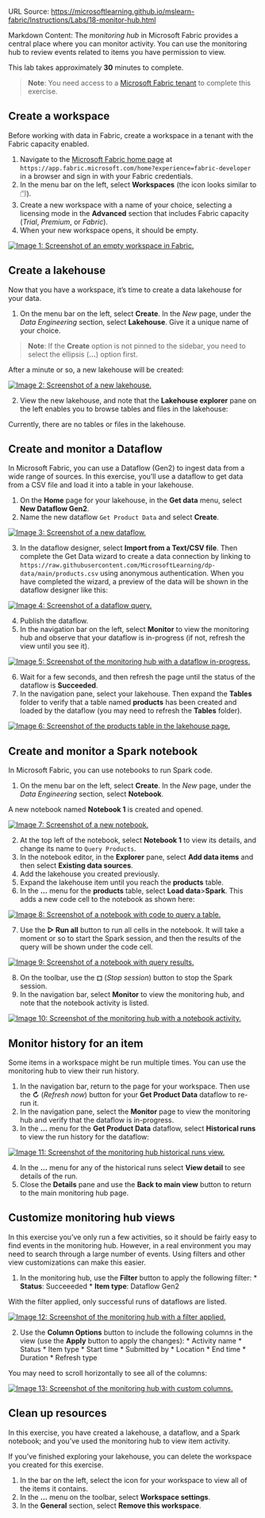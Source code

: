 URL Source: https://microsoftlearning.github.io/mslearn-fabric/Instructions/Labs/18-monitor-hub.html

Markdown Content:
The _monitoring hub_ in Microsoft Fabric provides a central place where you can monitor activity. You can use the monitoring hub to review events related to items you have permission to view.

This lab takes approximately **30** minutes to complete.

> **Note**: You need access to a [Microsoft Fabric tenant](https://learn.microsoft.com/fabric/get-started/fabric-trial) to complete this exercise.

Create a workspace
------------------

Before working with data in Fabric, create a workspace in a tenant with the Fabric capacity enabled.

1.   Navigate to the [Microsoft Fabric home page](https://app.fabric.microsoft.com/home?experience=fabric-developer) at `https://app.fabric.microsoft.com/home?experience=fabric-developer` in a browser and sign in with your Fabric credentials.
2.   In the menu bar on the left, select **Workspaces** (the icon looks similar to 🗇).
3.   Create a new workspace with a name of your choice, selecting a licensing mode in the **Advanced** section that includes Fabric capacity (_Trial_, _Premium_, or _Fabric_).
4.   When your new workspace opens, it should be empty.

[![Image 1: Screenshot of an empty workspace in Fabric.](https://microsoftlearning.github.io/mslearn-fabric/Instructions/Labs/Images/new-workspace.png)](https://microsoftlearning.github.io/mslearn-fabric/Instructions/Labs/Images/new-workspace.png)

Create a lakehouse
------------------

Now that you have a workspace, it’s time to create a data lakehouse for your data.

1.   On the menu bar on the left, select **Create**. In the _New_ page, under the _Data Engineering_ section, select **Lakehouse**. Give it a unique name of your choice.

> **Note**: If the **Create** option is not pinned to the sidebar, you need to select the ellipsis (**…**) option first.

After a minute or so, a new lakehouse will be created:

[![Image 2: Screenshot of a new lakehouse.](https://microsoftlearning.github.io/mslearn-fabric/Instructions/Labs/Images/new-lakehouse.png)](https://microsoftlearning.github.io/mslearn-fabric/Instructions/Labs/Images/new-lakehouse.png)

2.   View the new lakehouse, and note that the **Lakehouse explorer** pane on the left enables you to browse tables and files in the lakehouse:

Currently, there are no tables or files in the lakehouse.

Create and monitor a Dataflow
-----------------------------

In Microsoft Fabric, you can use a Dataflow (Gen2) to ingest data from a wide range of sources. In this exercise, you’ll use a dataflow to get data from a CSV file and load it into a table in your lakehouse.

1.   On the **Home** page for your lakehouse, in the **Get data** menu, select **New Dataflow Gen2**.
2.   Name the new dataflow `Get Product Data` and select **Create**.

[![Image 3: Screenshot of a new dataflow.](https://microsoftlearning.github.io/mslearn-fabric/Instructions/Labs/Images/new-data-flow.png)](https://microsoftlearning.github.io/mslearn-fabric/Instructions/Labs/Images/new-data-flow.png)

3.   In the dataflow designer, select **Import from a Text/CSV file**. Then complete the Get Data wizard to create a data connection by linking to `https://raw.githubusercontent.com/MicrosoftLearning/dp-data/main/products.csv` using anonymous authentication. When you have completed the wizard, a preview of the data will be shown in the dataflow designer like this:

[![Image 4: Screenshot of a dataflow query.](https://microsoftlearning.github.io/mslearn-fabric/Instructions/Labs/Images/data-flow-query.png)](https://microsoftlearning.github.io/mslearn-fabric/Instructions/Labs/Images/data-flow-query.png)

4.   Publish the dataflow.
5.   In the navigation bar on the left, select **Monitor** to view the monitoring hub and observe that your dataflow is in-progress (if not, refresh the view until you see it).

[![Image 5: Screenshot of the monitoring hub with a dataflow in-progress.](https://microsoftlearning.github.io/mslearn-fabric/Instructions/Labs/Images/monitor-dataflow.png)](https://microsoftlearning.github.io/mslearn-fabric/Instructions/Labs/Images/monitor-dataflow.png)

6.   Wait for a few seconds, and then refresh the page until the status of the dataflow is **Succeeded**.
7.   In the navigation pane, select your lakehouse. Then expand the **Tables** folder to verify that a table named **products** has been created and loaded by the dataflow (you may need to refresh the **Tables** folder).

[![Image 6: Screenshot of the products table in the lakehouse page.](https://microsoftlearning.github.io/mslearn-fabric/Instructions/Labs/Images/products-table.png)](https://microsoftlearning.github.io/mslearn-fabric/Instructions/Labs/Images/products-table.png)

Create and monitor a Spark notebook
-----------------------------------

In Microsoft Fabric, you can use notebooks to run Spark code.

1.   On the menu bar on the left, select **Create**. In the _New_ page, under the _Data Engineering_ section, select **Notebook**.

A new notebook named **Notebook 1** is created and opened.

[![Image 7: Screenshot of a new notebook.](https://microsoftlearning.github.io/mslearn-fabric/Instructions/Labs/Images/new-notebook.png)](https://microsoftlearning.github.io/mslearn-fabric/Instructions/Labs/Images/new-notebook.png)

2.   At the top left of the notebook, select **Notebook 1** to view its details, and change its name to `Query Products`.
3.   In the notebook editor, in the **Explorer** pane, select **Add data items** and then select **Existing data sources**.
4.   Add the lakehouse you created previously.
5.   Expand the lakehouse item until you reach the **products** table.
6.   In the **…** menu for the **products** table, select **Load data**>**Spark**. This adds a new code cell to the notebook as shown here:

[![Image 8: Screenshot of a notebook with code to query a table.](https://microsoftlearning.github.io/mslearn-fabric/Instructions/Labs/Images/load-spark.png)](https://microsoftlearning.github.io/mslearn-fabric/Instructions/Labs/Images/load-spark.png)

7.   Use the **▷ Run all** button to run all cells in the notebook. It will take a moment or so to start the Spark session, and then the results of the query will be shown under the code cell.

[![Image 9: Screenshot of a notebook with query results.](https://microsoftlearning.github.io/mslearn-fabric/Instructions/Labs/Images/notebook-output.png)](https://microsoftlearning.github.io/mslearn-fabric/Instructions/Labs/Images/notebook-output.png)

8.   On the toolbar, use the **◻** (_Stop session_) button to stop the Spark session.
9.   In the navigation bar, select **Monitor** to view the monitoring hub, and note that the notebook activity is listed.

[![Image 10: Screenshot of the monitoring hub with a notebook activity.](https://microsoftlearning.github.io/mslearn-fabric/Instructions/Labs/Images/monitor-notebook.png)](https://microsoftlearning.github.io/mslearn-fabric/Instructions/Labs/Images/monitor-notebook.png)

Monitor history for an item
---------------------------

Some items in a workspace might be run multiple times. You can use the monitoring hub to view their run history.

1.   In the navigation bar, return to the page for your workspace. Then use the **↻** (_Refresh now_) button for your **Get Product Data** dataflow to re-run it.
2.   In the navigation pane, select the **Monitor** page to view the monitoring hub and verify that the dataflow is in-progress.
3.   In the **…** menu for the **Get Product Data** dataflow, select **Historical runs** to view the run history for the dataflow:

[![Image 11: Screenshot of the monitoring hub historical runs view.](https://microsoftlearning.github.io/mslearn-fabric/Instructions/Labs/Images/historical-runs.png)](https://microsoftlearning.github.io/mslearn-fabric/Instructions/Labs/Images/historical-runs.png)

4.   In the **…** menu for any of the historical runs select **View detail** to see details of the run.
5.   Close the **Details** pane and use the **Back to main view** button to return to the main monitoring hub page.

Customize monitoring hub views
------------------------------

In this exercise you’ve only run a few activities, so it should be fairly easy to find events in the monitoring hub. However, in a real environment you may need to search through a large number of events. Using filters and other view customizations can make this easier.

1.   In the monitoring hub, use the **Filter** button to apply the following filter: 
    *   **Status**: Succeeeded
    *   **Item type**: Dataflow Gen2

With the filter applied, only successful runs of dataflows are listed.

[![Image 12: Screenshot of the monitoring hub with a filter applied.](https://microsoftlearning.github.io/mslearn-fabric/Instructions/Labs/Images/monitor-filter.png)](https://microsoftlearning.github.io/mslearn-fabric/Instructions/Labs/Images/monitor-filter.png)

2.   Use the **Column Options** button to include the following columns in the view (use the **Apply** button to apply the changes): 
    *   Activity name
    *   Status
    *   Item type
    *   Start time
    *   Submitted by
    *   Location
    *   End time
    *   Duration
    *   Refresh type

You may need to scroll horizontally to see all of the columns:

[![Image 13: Screenshot of the monitoring hub with custom columns.](https://microsoftlearning.github.io/mslearn-fabric/Instructions/Labs/Images/monitor-columns.png)](https://microsoftlearning.github.io/mslearn-fabric/Instructions/Labs/Images/monitor-columns.png)

Clean up resources
------------------

In this exercise, you have created a lakehouse, a dataflow, and a Spark notebook; and you’ve used the monitoring hub to view item activity.

If you’ve finished exploring your lakehouse, you can delete the workspace you created for this exercise.

1.   In the bar on the left, select the icon for your workspace to view all of the items it contains.
2.   In the **…** menu on the toolbar, select **Workspace settings**.
3.   In the **General** section, select **Remove this workspace**.